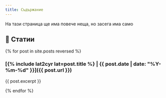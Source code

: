 ```yaml
---
title: Съдържание
---
```


На тази страница ще има повече неща, но засега има само

## 📝 Статии

{% for post in site.posts reversed %}
### [{% include lat2cyr lat=post.title %} | {{ post.date | date: "%Y-%m-%d" }}]({{ post.url }})

{{ post.excerpt }}

{% endfor %}
